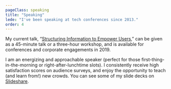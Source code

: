 ```yaml
---
pageClass: speaking
title: "Speaking"
lede: "I've been speaking at tech conferences since 2013."
order: 4
---
```


My current talk, “[Structuring Information to Empower Users](https://www.confabevents.com/2019-sessions/structuring-content-to-empower-users),” can be given as a 45-minute talk or a three-hour workshop, and is available for conferences and corporate engagements in 2019.

I am an energizing and approachable speaker (perfect for those first-thing-in-the-morning or right-after-lunchtime slots). I consistently receive high satisfaction scores on audience surveys, and enjoy the opportunity to teach (and learn from!) new crowds. You can see some of my slide decks on [Slideshare](http://www.slideshare.net/redsesame).